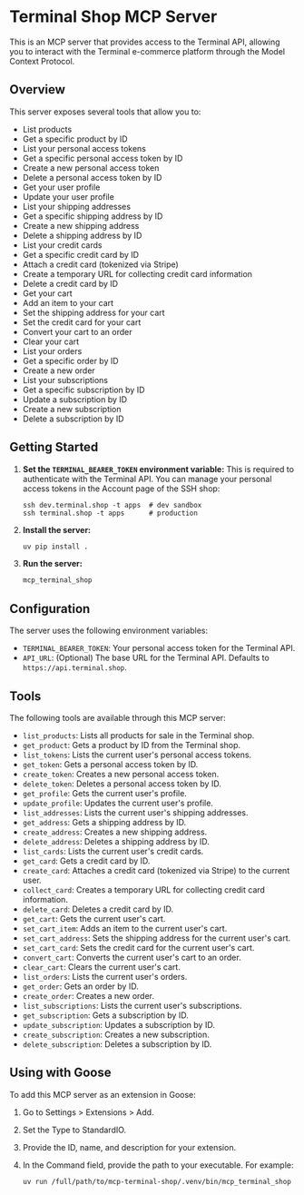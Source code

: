 # Terminal Shop MCP Server

This is an MCP server that provides access to the Terminal API, allowing you to interact with the Terminal e-commerce platform through the Model Context Protocol.

## Overview

This server exposes several tools that allow you to:

- List products
- Get a specific product by ID
- List your personal access tokens
- Get a specific personal access token by ID
- Create a new personal access token
- Delete a personal access token by ID
- Get your user profile
- Update your user profile
- List your shipping addresses
- Get a specific shipping address by ID
- Create a new shipping address
- Delete a shipping address by ID
- List your credit cards
- Get a specific credit card by ID
- Attach a credit card (tokenized via Stripe)
- Create a temporary URL for collecting credit card information
- Delete a credit card by ID
- Get your cart
- Add an item to your cart
- Set the shipping address for your cart
- Set the credit card for your cart
- Convert your cart to an order
- Clear your cart
- List your orders
- Get a specific order by ID
- Create a new order
- List your subscriptions
- Get a specific subscription by ID
- Update a subscription by ID
- Create a new subscription
- Delete a subscription by ID

## Getting Started

1.  **Set the `TERMINAL_BEARER_TOKEN` environment variable:** This is required to authenticate with the Terminal API. You can manage your personal access tokens in the Account page of the SSH shop:

    ```
    ssh dev.terminal.shop -t apps  # dev sandbox
    ssh terminal.shop -t apps      # production
    ```

2.  **Install the server:**

    ```bash
    uv pip install .
    ```

3.  **Run the server:**

    ```bash
    mcp_terminal_shop
    ```

## Configuration

The server uses the following environment variables:

-   `TERMINAL_BEARER_TOKEN`: Your personal access token for the Terminal API.
-   `API_URL`: (Optional) The base URL for the Terminal API. Defaults to `https://api.terminal.shop`.

## Tools

The following tools are available through this MCP server:

-   `list_products`: Lists all products for sale in the Terminal shop.
-   `get_product`: Gets a product by ID from the Terminal shop.
-   `list_tokens`: Lists the current user's personal access tokens.
-   `get_token`: Gets a personal access token by ID.
-   `create_token`: Creates a new personal access token.
-   `delete_token`: Deletes a personal access token by ID.
-   `get_profile`: Gets the current user's profile.
-   `update_profile`: Updates the current user's profile.
-   `list_addresses`: Lists the current user's shipping addresses.
-   `get_address`: Gets a shipping address by ID.
-   `create_address`: Creates a new shipping address.
-   `delete_address`: Deletes a shipping address by ID.
-   `list_cards`: Lists the current user's credit cards.
-   `get_card`: Gets a credit card by ID.
-   `create_card`: Attaches a credit card (tokenized via Stripe) to the current user.
-   `collect_card`: Creates a temporary URL for collecting credit card information.
-   `delete_card`: Deletes a credit card by ID.
-   `get_cart`: Gets the current user's cart.
-   `set_cart_item`: Adds an item to the current user's cart.
-   `set_cart_address`: Sets the shipping address for the current user's cart.
-   `set_cart_card`: Sets the credit card for the current user's cart.
-   `convert_cart`: Converts the current user's cart to an order.
-   `clear_cart`: Clears the current user's cart.
-   `list_orders`: Lists the current user's orders.
-   `get_order`: Gets an order by ID.
-   `create_order`: Creates a new order.
-   `list_subscriptions`: Lists the current user's subscriptions.
-   `get_subscription`: Gets a subscription by ID.
-   `update_subscription`: Updates a subscription by ID.
-   `create_subscription`: Creates a new subscription.
-   `delete_subscription`: Deletes a subscription by ID.

## Using with Goose

To add this MCP server as an extension in Goose:

1.  Go to Settings > Extensions > Add.
2.  Set the Type to StandardIO.
3.  Provide the ID, name, and description for your extension.
4.  In the Command field, provide the path to your executable. For example:

    ```bash
    uv run /full/path/to/mcp-terminal-shop/.venv/bin/mcp_terminal_shop
    ```
